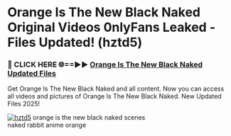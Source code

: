 # Orange Is The New Black Naked Original Videos 0nlyFans Leaked - Files Updated! (hztd5)

<h3>🔴 CLICK HERE 🌐==►► <a href="https://tinyurl.com/up5wt9bj" rel="nofollow">Orange Is The New Black Naked Updated Files</a></h3>

Get Orange Is The New Black Naked and all content. Now you can access all videos and pictures of Orange Is The New Black Naked. New Updated Files 2025!

[![hztd5](https://i.imgur.com/ABiUzMV.gif)](https://tinyurl.com/up5wt9bj)
orange is the new black naked scenes<br>
naked rabbit anime orange
